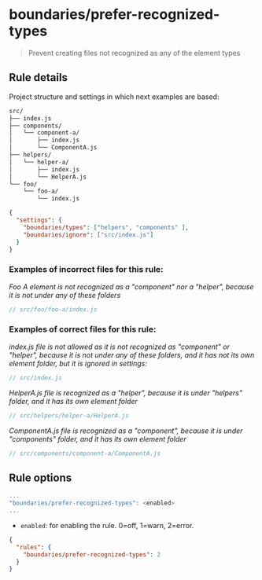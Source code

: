 # boundaries/prefer-recognized-types

> Prevent creating files not recognized as any of the element types

## Rule details

Project structure and settings in which next examples are based:

```txt
src/
├── index.js
├── components/
│   └── component-a/
│       ├── index.js
│       └── ComponentA.js
├── helpers/
│   └── helper-a/
│       ├── index.js
│       └── HelperA.js
└── foo/
    └── foo-a/
        └── index.js
```

```json
{
  "settings": {
    "boundaries/types": ["helpers", "components" ],
    "boundaries/ignore": ["src/index.js"]
  }
}
```


### Examples of **incorrect** files for this rule:

_Foo A element is not recognized as a "component" nor a "helper", because it is not under any of these folders_

```js
// src/foo/foo-a/index.js
```

### Examples of **correct** files for this rule:

_index.js file is not allowed as it is not recognized as "component" or "helper", because it is not under any of these folders, and it has not its own element folder, but it is ignored in settings:_

```js
// src/index.js
```

_HelperA.js file is recognized as a "helper", because it is under "helpers" folder, and it has its own element folder_

```js
// src/helpers/helper-a/HelperA.js
```

_ComponentA.js file is recognized as a "component", because it is under "components" folder, and it has its own element folder_

```js
// src/components/component-a/ComponentA.js
```

## Rule options

```js
...
"boundaries/prefer-recognized-types": <enabled>
...
```

* `enabled`: for enabling the rule. 0=off, 1=warn, 2=error.

```json
{
  "rules": {
    "boundaries/prefer-recognized-types": 2
  }
}
```
